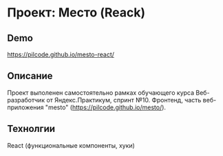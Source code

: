 # Проект: Место (Reack)

## Demo
https://pilcode.github.io/mesto-react/

## Описание
Проект выполенен самостоятельно рамках обучающего курса Веб-разработчик от Яндекс.Практикум, спринт №10.
Фронтенд, часть веб-приложения "mesto" (https://pilcode.github.io/mesto/).

## Технолгии
React (функциональные компоненты, хуки)